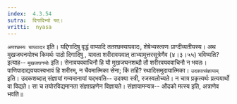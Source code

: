 ```yaml
---
index:  4.3.54
sutra:  दिगादिभ्यो यत्।
vritti:  nyasa
---
```


`अणश्छस्य चापवादःर` इति। यद्दिगादिषु वृद्धं वाप्यादि ततश्छस्यापवादः, शेषेभ्यस्त्वणः प्राग्दीव्यतीयस्य।
अथ मुखजघनयोश्च किमर्थः पाठो दिगादिषु , यावता शरीरावयवात् ताभ्यामुत्तरसूत्रेणैव (४।३।५५) भविष्यति? इत्याह-- `मुखजघनयोः` इति। सेनावयववाचिनौ हि यौ मुखजघनशब्दौ तौ शरीरवयववाचिनौ न भवतः। पाणिपादाद्यवयवस्वभावं हि शरीरम्, न चैवमात्मिका सेना; किं तर्हि? रथादिसमुदायात्मिका। 
`उदकात्संज्ञायाम्` इति। उदकशब्दात् संज्ञायां गम्यमानायां यद्भवति-- उदक्या स्त्री, रजस्वलोच्यते। न चात्र प्रकृत्यर्थः प्रत्ययार्थो वा विद्यते। सा च तयोरविद्यमानता संज्ञाग्रहणेन विज्ञायते। संज्ञायामन्यत्र-- औदको मत्स्य इति, अत्राणेव भवति॥
